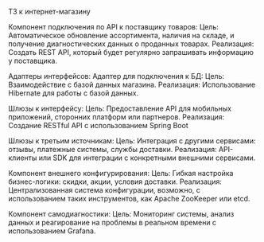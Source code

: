 TЗ к интернет-магазину

Компонент подключения по API к поставщику товаров:
Цель: Автоматическое обновление ассортимента, наличия на складе, и получение диагностических данных о проданных товарах.
Реализация: Создать  REST API, который будет регулярно запрашивать информацию у поставщика.

Адаптеры интерфейсов:
Адаптер для подключения к БД:
Цель: Взаимодействие с базой данных магазина.
Реализация: Использование Hibernate для работы с базой данных.

Шлюзы к интерфейсу:
Цель: Предоставление API для мобильных приложений, сторонних платформ или партнеров.
Реализация: Создание RESTful API с использованием Spring Boot 

Шлюзы к третьим источникам:
Цель: Интеграция с другими сервисами: отзывы, платежные системы, службы доставки.
Реализация: API-клиенты или SDK для интеграции с конкретными внешними сервисами.

Компонент внешнего конфигурирования:
Цель: Гибкая настройка бизнес-логики: скидки, акции, условия доставки.
Реализация: Централизованная система конфигурации, возможно, с использованием таких инструментов, как Apache ZooKeeper или etcd.

Компонент самодиагностики:
Цель: Мониторинг системы, анализ данных и реагирование на проблемы в реальном времени с использованием Grafana.

